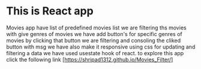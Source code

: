 # This is React app
 Movies app have list of predefined movies list we are filtering ths movies with give genres of movies
 we have add button's for specific genres of movies by clicking that button we are filtering and consoling the cliked button with msg
 we have also make it responsive using css 
 for updating and filtering a data we have used usestate hook of react.
 to explore this app click the following link
 [https://shripad1312.github.io/Movies_Filter/]
 

